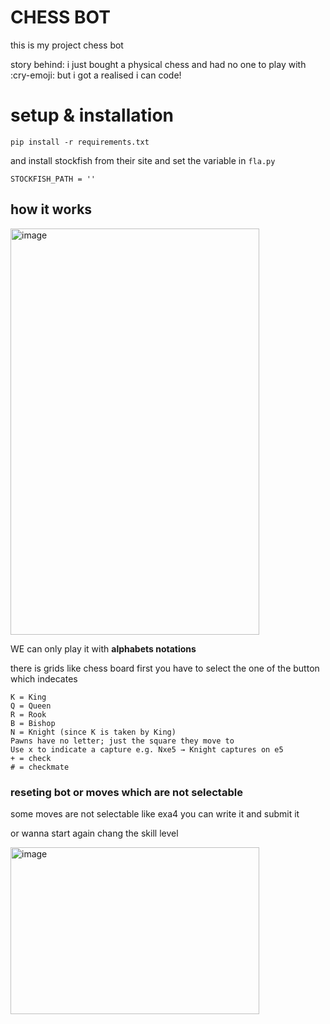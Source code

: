 # CHESS BOT  

this is my project chess bot 

story behind: i just bought a physical chess and had no one to play with :cry-emoji: but i got a realised i can code!

# setup & installation

`pip install -r requirements.txt`

and install stockfish from their site and set the variable in `fla.py`

```
STOCKFISH_PATH = ''
```


## how it works

<img width="398" height="650" alt="image" src="https://github.com/user-attachments/assets/654312ba-e4e1-4bf9-be23-50bb74dc004e" />

WE can only play it with **alphabets notations** 

there is grids like chess board first you have to select the one of the button which indecates
```
K = King
Q = Queen
R = Rook
B = Bishop
N = Knight (since K is taken by King)
Pawns have no letter; just the square they move to
Use x to indicate a capture e.g. Nxe5 → Knight captures on e5
+ = check
# = checkmate
```

### reseting bot or moves which are not selectable

some moves are not selectable like exa4
you can write it and submit it

or wanna start again chang the skill level 

<img width="398" height="267" alt="image" src="https://github.com/user-attachments/assets/4b1d9a01-0cca-410b-87ea-d1ee2d60b818" />


